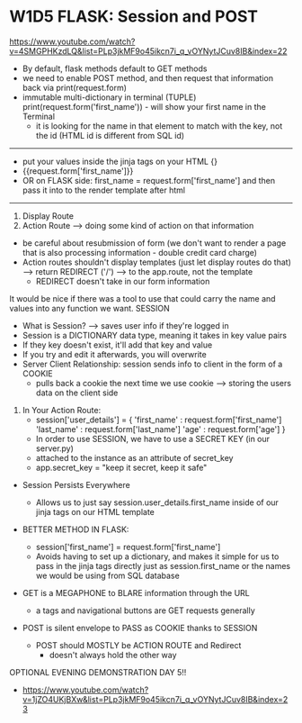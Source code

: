 # W1D5 FLASK: Session and POST
https://www.youtube.com/watch?v=4SMGPHKzdLQ&list=PLp3jkMF9o45ikcn7i_q_vOYNytJCuv8IB&index=22

 - By default, flask methods default to GET methods
 - we need to enable POST method, and then request that information back via print(request.form)
 - immutable multi-dictionary in terminal (TUPLE)
 print(request.form('first_name')) - will show your first name in the Terminal
      - it is looking for the name in that element to match with the key, not the id (HTML id is different from SQL id)
------------------------------
 - put your values inside the jinja tags on your HTML {}
 - {{request.form['first_name']}}
 - OR on FLASK side: first_name = request.form['first_name'] and then pass it into to the render template after html
 -----------------------------
 1. Display Route
 2. Action Route --> doing some kind of action on that information
 - be careful about resubmission of form (we don't want to render a page that is also processing information - double credit card charge)
 - Action routes shouldn't display templates (just let display routes do that) --> return REDIRECT ('/') --> to the app.route, not the template
      - REDIRECT doesn't take in our form information

It would be nice if there was a tool to use that could carry the name and values into any function we want. SESSION
 - What is Session? --> saves user info if they're logged in
 - Session is a DICTIONARY data type, meaning it takes in key value pairs
 - If they key doesn't exist, it'll add that key and value
 - If you try and edit it afterwards, you will overwrite
 - Server Client Relationship: session sends info to client in the form of a COOKIE
     - pulls back a cookie the next time we use cookie --> storing the users data on the client side
1. In Your Action Route:
     - session['user_details'] = {
          'first_name' : request.form['first_name']
          'last_name' : request.form['last_name']
          'age' : request.form['age']
     }
     - In order to use SESSION, we have to use a SECRET KEY (in our server.py)
     - attached to the instance as an attribute of secret_key
     - app.secret_key = "keep it secret, keep it safe"
 - Session Persists Everywhere
     - Allows us to just say session.user_details.first_name inside of our jinja tags on our HTML template
 - BETTER METHOD IN FLASK:
     - session['first_name'] = request.form['first_name']
     - Avoids having to set up a dictionary, and makes it simple for us to pass in the jinja tags directly just as session.first_name or the names we would be using from SQL database

 - GET is a MEGAPHONE to BLARE information through the URL
     - a tags and navigational buttons are GET requests generally
 - POST is silent envelope to PASS as COOKIE thanks to SESSION
     - POST should MOSTLY be ACTION ROUTE and Redirect
          - doesn't always hold the other way

OPTIONAL EVENING DEMONSTRATION DAY 5!!
 - https://www.youtube.com/watch?v=1jZO4UKjBXw&list=PLp3jkMF9o45ikcn7i_q_vOYNytJCuv8IB&index=23